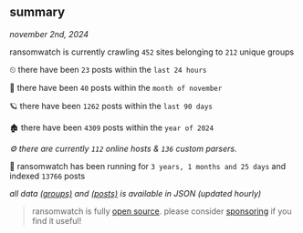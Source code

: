 
## summary
_november 2nd, 2024_

ransomwatch is currently crawling `452` sites belonging to `212` unique groups

⏲ there have been `23` posts within the `last 24 hours`

🦈 there have been `40` posts within the `month of november`

🪐 there have been `1262` posts within the `last 90 days`

🏚 there have been `4309` posts within the `year of 2024`

_⚙️ there are currently `112` online hosts & `136` custom parsers._

🦕 ransomwatch has been running for `3 years, 1 months and 25 days` and indexed `13766` posts

_all data  [(groups)](http://ransomwhat.telemetry.ltd/groups) and [(posts)](http://ransomwhat.telemetry.ltd/posts) is available in JSON (updated hourly)_

> ransomwatch is fully [open source](https://github.com/joshhighet/ransomwatch#ransomwatch--). please consider [sponsoring](https://github.com/sponsors/joshhighet) if you find it useful!
